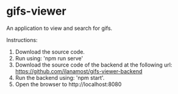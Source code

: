 
# gifs-viewer
An application to view and search for gifs.

Instructions:
1. Download the source code.
2. Run using: 'npm run serve'
3. Download the source code of the backend at the following url: https://github.com/ilanamost/gifs-viewer-backend
4. Run the backend using: 'npm start'.
5. Open the browser to http://localhost:8080
